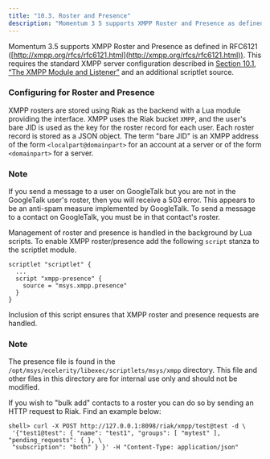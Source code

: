 ```yaml
---
title: "10.3. Roster and Presence"
description: "Momentum 3 5 supports XMPP Roster and Presence as defined in RFC 6121 http xmpp org rfcs rfc 6121 html This requires the standard XMPP server configuration described in Section 10 1 The XMPP Module and Listener and an additional scriptlet source XMPP rosters are stored using Riak as the..."
---
```


Momentum 3.5 supports XMPP Roster and Presence as defined in RFC6121 ([http://xmpp.org/rfcs/rfc6121.html](http://xmpp.org/rfcs/rfc6121.html)). This requires the standard XMPP server configuration described in [Section 10.1, “The XMPP Module and Listener”](mobility.xmpp.modules#modules.xmpp "10.1. The XMPP Module and Listener") and an additional scriptlet source.

### <a name="idp2856624"></a> Configuring for Roster and Presence

XMPP rosters are stored using Riak as the backend with a Lua module providing the interface. XMPP uses the Riak bucket `XMPP`, and the user's bare JID is used as the key for the roster record for each user. Each roster record is stored as a JSON object. The term "bare JID" is an XMPP address of the form `<localpart@domainpart>` for an account at a server or of the form `<domainpart>` for a server.

### Note

If you send a message to a user on GoogleTalk but you are not in the GoogleTalk user's roster, then you will receive a 503 error. This appears to be an anti-spam measure implemented by GoogleTalk. To send a message to a contact on GoogleTalk, you must be in that contact's roster.

Management of roster and presence is handled in the background by Lua scripts. To enable XMPP roster/presence add the following `script` stanza to the scriptlet module.

```
scriptlet "scriptlet" {
  ...
  script "xmpp-presence" {
    source = "msys.xmpp.presence"
  }
}
```

Inclusion of this script ensures that XMPP roster and presence requests are handled.

### Note

The presence file is found in the `/opt/msys/ecelerity/libexec/scriptlets/msys/xmpp` directory. This file and other files in this directory are for internal use only and should not be modified.

If you wish to "bulk add" contacts to a roster you can do so by sending an HTTP request to Riak. Find an example below:

```
shell> curl -X POST http://127.0.0.1:8098/riak/xmpp/test@test -d \
 '{"test1@test": { "name": "test1", "groups": [ "mytest" ], "pending_requests": { }, \
 "subscription": "both" } }' -H "Content-Type: application/json"
```